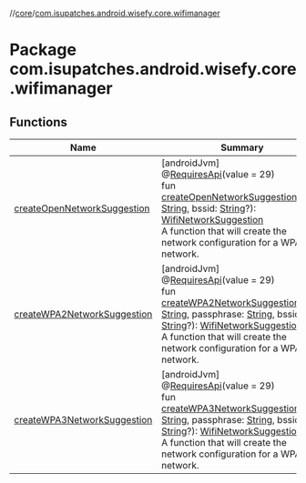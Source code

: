 //[core](../../index.md)/[com.isupatches.android.wisefy.core.wifimanager](index.md)

# Package com.isupatches.android.wisefy.core.wifimanager

## Functions

| Name | Summary |
|---|---|
| [createOpenNetworkSuggestion](create-open-network-suggestion.md) | [androidJvm]<br>@[RequiresApi](https://developer.android.com/reference/kotlin/androidx/annotation/RequiresApi.html)(value = 29)<br>fun [createOpenNetworkSuggestion](create-open-network-suggestion.md)(ssid: [String](https://kotlinlang.org/api/latest/jvm/stdlib/kotlin/-string/index.html), bssid: [String](https://kotlinlang.org/api/latest/jvm/stdlib/kotlin/-string/index.html)?): [WifiNetworkSuggestion](https://developer.android.com/reference/kotlin/android/net/wifi/WifiNetworkSuggestion.html)<br>A function that will create the network configuration for a WPA2 network. |
| [createWPA2NetworkSuggestion](create-w-p-a2-network-suggestion.md) | [androidJvm]<br>@[RequiresApi](https://developer.android.com/reference/kotlin/androidx/annotation/RequiresApi.html)(value = 29)<br>fun [createWPA2NetworkSuggestion](create-w-p-a2-network-suggestion.md)(ssid: [String](https://kotlinlang.org/api/latest/jvm/stdlib/kotlin/-string/index.html), passphrase: [String](https://kotlinlang.org/api/latest/jvm/stdlib/kotlin/-string/index.html), bssid: [String](https://kotlinlang.org/api/latest/jvm/stdlib/kotlin/-string/index.html)?): [WifiNetworkSuggestion](https://developer.android.com/reference/kotlin/android/net/wifi/WifiNetworkSuggestion.html)<br>A function that will create the network configuration for a WPA2 network. |
| [createWPA3NetworkSuggestion](create-w-p-a3-network-suggestion.md) | [androidJvm]<br>@[RequiresApi](https://developer.android.com/reference/kotlin/androidx/annotation/RequiresApi.html)(value = 29)<br>fun [createWPA3NetworkSuggestion](create-w-p-a3-network-suggestion.md)(ssid: [String](https://kotlinlang.org/api/latest/jvm/stdlib/kotlin/-string/index.html), passphrase: [String](https://kotlinlang.org/api/latest/jvm/stdlib/kotlin/-string/index.html), bssid: [String](https://kotlinlang.org/api/latest/jvm/stdlib/kotlin/-string/index.html)?): [WifiNetworkSuggestion](https://developer.android.com/reference/kotlin/android/net/wifi/WifiNetworkSuggestion.html)<br>A function that will create the network configuration for a WPA2 network. |
